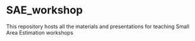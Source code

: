 # SAE_workshop
This repository hosts all the materials and presentations for teaching Small Area Estimation workshops

